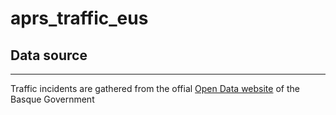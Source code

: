 # aprs_traffic_eus

## Data source
---

Traffic incidents are gathered from the offial [Open Data website](https://opendata.euskadi.eus/catalogo/-/incidencias-trafico-euskadi/) of the Basque Government 